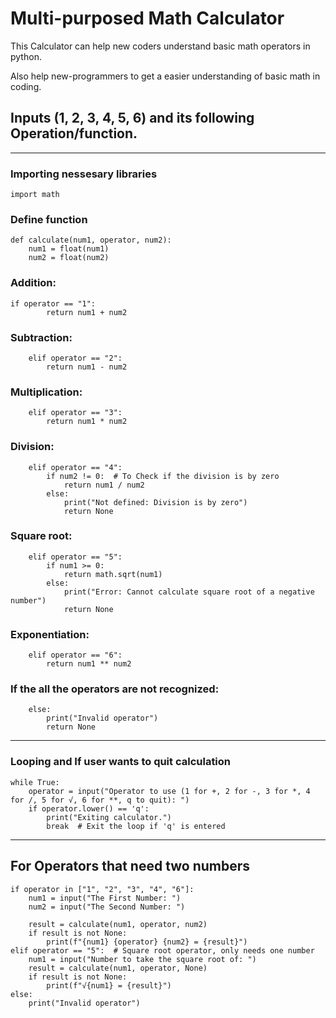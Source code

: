 # Multi-purposed Math Calculator

This Calculator can help new coders understand basic math operators in python.

Also help new-programmers to get a easier understanding of basic math in coding.

## Inputs (1, 2, 3, 4, 5, 6) and its following Operation/function.

---

### Importing nessesary libraries
```
import math
```

### Define function
```
def calculate(num1, operator, num2):
    num1 = float(num1)
    num2 = float(num2)
```
### Addition:
```
if operator == "1":
        return num1 + num2
```
### Subtraction:
```
    elif operator == "2":
        return num1 - num2
```
### Multiplication:
```
    elif operator == "3":
        return num1 * num2
```
### Division:
```
    elif operator == "4":
        if num2 != 0:  # To Check if the division is by zero
            return num1 / num2
        else:
            print("Not defined: Division is by zero")
            return None
```
### Square root:
```
    elif operator == "5":
        if num1 >= 0: 
            return math.sqrt(num1)
        else:
            print("Error: Cannot calculate square root of a negative number")
            return None
```
### Exponentiation:
```
    elif operator == "6": 
        return num1 ** num2 
```
### If the all the operators are not recognized:
```
    else:
        print("Invalid operator")
        return None
```
---
### Looping and If user wants to quit calculation
```
while True:
    operator = input("Operator to use (1 for +, 2 for -, 3 for *, 4 for /, 5 for √, 6 for **, q to quit): ")
    if operator.lower() == 'q':
        print("Exiting calculator.")
        break  # Exit the loop if 'q' is entered
```
---
## For Operators that need two numbers
    if operator in ["1", "2", "3", "4", "6"]: 
        num1 = input("The First Number: ")
        num2 = input("The Second Number: ")
        
        result = calculate(num1, operator, num2)
        if result is not None:
            print(f"{num1} {operator} {num2} = {result}")
    elif operator == "5":  # Square root operator, only needs one number
        num1 = input("Number to take the square root of: ")
        result = calculate(num1, operator, None)
        if result is not None:
            print(f"√{num1} = {result}")
    else:
        print("Invalid operator")

